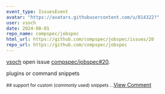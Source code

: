 ```yaml
---
event_type: IssuesEvent
avatar: "https://avatars.githubusercontent.com/u/814322?"
user: vsoch
date: 2024-08-01
repo_name: compspec/jobspec
html_url: https://github.com/compspec/jobspec/issues/20
repo_url: https://github.com/compspec/jobspec
---
```


<a href='https://github.com/vsoch' target='_blank'>vsoch</a> open issue <a href='https://github.com/compspec/jobspec/issues/20' target='_blank'>compspec/jobspec#20</a>.

<p>plugins or command snippets</p><small>## support for custom (commonly used) snippets...</small><a href='https://github.com/compspec/jobspec/issues/20' target='_blank'>View Comment</a>